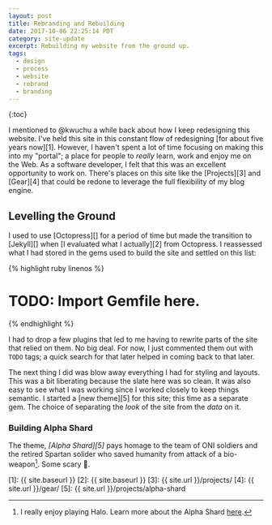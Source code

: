 ```yaml
---
layout: post
title: Rebranding and Rebuilding
date: 2017-10-06 22:25:14 PDT
category: site-update
excerpt: Rebuilding my website from the ground up.
tags:
  - design
  - process
  - website
  - rebrand
  - branding
---
```


{:toc}

I mentioned to @kwuchu a while back about how I keep redesigning this website. 
I've held this site in this constant flow of redesigning [for about five years now][1]. 
However, I haven't spent a lot of time focusing on making this into my "portal";
a place for people to _really_ learn, work and enjoy me on the Web. As a software
developer, I felt that this was an excellent opportunity to work on. There's
places on this site like the [Projects][3] and [Gear][4] that could be redone to
leverage the full flexibility of my blog engine.

## Levelling the Ground
I used to use [Octopress][] for a period of time but made the transition to
[Jekyll][] when [I evaluated what I actually][2] from Octopress. I reassessed
what I had stored in the gems used to build the site and settled on this list:

{% highlight ruby linenos %}
# TODO: Import Gemfile here.
{% endhighlight %}

I had to drop a few plugins that led to me having to rewrite parts of the site
that relied on them. No big deal. For now, I just commented them out with `TODO`
tags; a quick search for that later helped in coming back to that later.

The next thing I did was blow away everything I had for styling and layouts.
This was a bit liberating because the slate here was so clean. It was also easy
to see what I was working since I worked closely to keep things semantic. I
started a [new theme][5] for this site; this time as a separate gem. The choice
of separating the _look_ of the site from the _data_ on it. 

### Building Alpha Shard
The theme, *[Alpha Shard][5]* pays homage to the team of ONI soldiers and the
retired Spartan solider who saved humanity from attack of a bio-weapon[^1]. Some
scary :poop:.

[1]: {{ site.baseurl }}
[2]: {{ site.baseurl }}
[3]: {{ site.url }}/projects/
[4]: {{ site.url }}/gear/
[5]: {{ site.url }}/projects/alpha-shard
[^1]: I really enjoy playing Halo. Learn more about the Alpha Shard [here](https://www.halopedia.org/Alpha_Shard).
